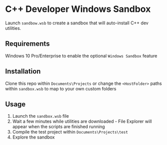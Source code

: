 # C++ Developer Windows Sandbox

Launch `sandbow.wsb` to create a sandbox that will auto-install C++ dev utilities.

## Requirements

Windows 10 Pro/Enterprise to enable the optional `Windows Sandbox` feature

## Installation

Clone this repo within `Documents\Projects` or change the `<HostFolder>` paths within `sandbox.wsb` to map to your own custom folders

## Usage

1) Launch the `sandbox.wsb` file
2) Wait a few minutes while utilities are downloaded - File Explorer will appear when the scripts are finished running
3) Compile the test project within `Documents\Projects\test`
4) Explore the sandbox
